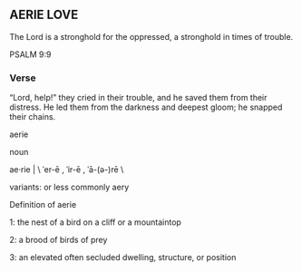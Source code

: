## AERIE LOVE


The Lord is a stronghold for the oppressed, a stronghold in times of trouble. 


PSALM 9:9


### Verse

“Lord, help!” they cried in their trouble,
    and he saved them from their distress.
  He led them from the darkness and deepest gloom;
    he snapped their chains.


aerie 

noun

ae·​rie | \ ˈer-ē  , ˈir-ē  , ˈā-(ə-)rē  \

variants: or less commonly aery

Definition of aerie

1: the nest of a bird on a cliff or a mountaintop

2: a brood of birds of prey

3: an elevated often secluded dwelling, structure, or position
